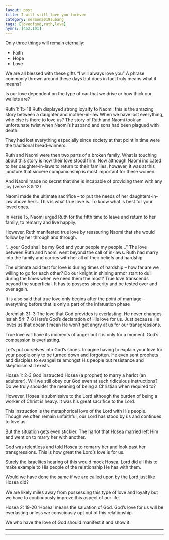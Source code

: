 ```yaml
---
layout: post
title: I will still love you forever
category: sermon2019subang
tags: [loveofgod,ruth,love]
hymns: [452,101]
---
```

Only three things will remain eternally:
-	Faith 
-	Hope 
-	Love

We are all blessed with these gifts
“I will always love you”
A phrase commonly thrown around these days but does in fact truly means what it means?

Is our love dependent on the type of car that we drive or how thick our wallets are?

Ruth 1: 15-18
Ruth displayed strong loyalty to Naomi; this is the amazing story between a daughter and mother-in-law
When we have lost everything, who else is there to love us?
The story of Ruth and Naomi took an unfortunate twist when Naomi’s husband and sons had been plagued with death.

They had lost everything especially since society at that point in time were the traditional bread-winners.

Ruth and Naomi were then two parts of a broken family. What is touching about this story is how their love stood firm.
Now although Naomi indicated to her daughter-in-laws to return to their families, however, it was at this juncture that sincere companionship is most important for these women.

And Naomi made no secret that she is incapable of providing them with any joy (verse 8 & 12)

Naomi made the ultimate sacrifice – to put the needs of her daughters-in-law above her’s.
This is what true love is. To know what is best for your loved ones. 

In Verse 15, Naomi urged Ruth for the fifth time to leave and return to her family, to remarry and live happily.

However, Ruth manifested true love by reassuring Naomi that she would follow by her through and through.

“…your God shall be my God and your people my people…”
The love between Ruth and Naomi went beyond the call of in-laws. Ruth had marry into the family and carries with her all of their beliefs and hardship

The ultimate acid test for love is during times of hardship – how far are we willing to go for each other?
Do our knight in shining armor start to dull during the times when we need them the most?
True love transcends beyond the superficial. It has to possess sincerity and be tested over and over again.

It is also said that true love only begins after the point of marriage – everything before that is only a part of the infatuation phase

Jeremiah 31: 3
The love that God provides is everlasting. He never changes
Isaiah 54: 7-8
Here’s God’s declaration of His love for us.
Just because He loves us that doesn’t mean He won’t get angry at us for our transgressions.

True love will have its moments of anger but it is only for a moment. God’s compassion is everlasting.

Let’s put ourselves into God’s shoes. Imagine having to explain your love for your people only to be turned down and forgotten. He even sent prophets and disciples to evangelize amongst His people but resistance and skepticism still exists.

Hosea 1: 2-3
God instructed Hosea (a prophet) to marry a harlot (an adulterer). Will we still obey our God even at such ridiculous instructions? Do we truly shoulder the meaning of being a Christian when required to?

However, Hosea is submissive to the Lord although the burden of being a worker of Christ is heavy. It was his great sacrifice to the Lord.

This instruction is the metaphorical love of the Lord with His people. Though we often remain unfaithful, our Lord has stood by us and continues to love us.

But the situation gets even stickier. The harlot that Hosea married left Him and went on to marry her with another.

God was relentless and told Hosea to remarry her and look past her transgressions. This is how great the Lord’s love is for us.

Surely the Israelites hearing of this would mock Hosea. 
Lord did all this to make example to His people of the relationship He has with them. 

Would we have done the same if we are called upon by the Lord just like Hosea did?

We are likely miles away from possessing this type of love and loyalty but we have to continuously improve this aspect of our life.

Hosea 2: 19-20
‘Hosea’ means the salvation of God.
God’s love for us will be everlasting unless we consciously opt out of this relationship.

We who have the love of God should manifest it and show it.





----
****
